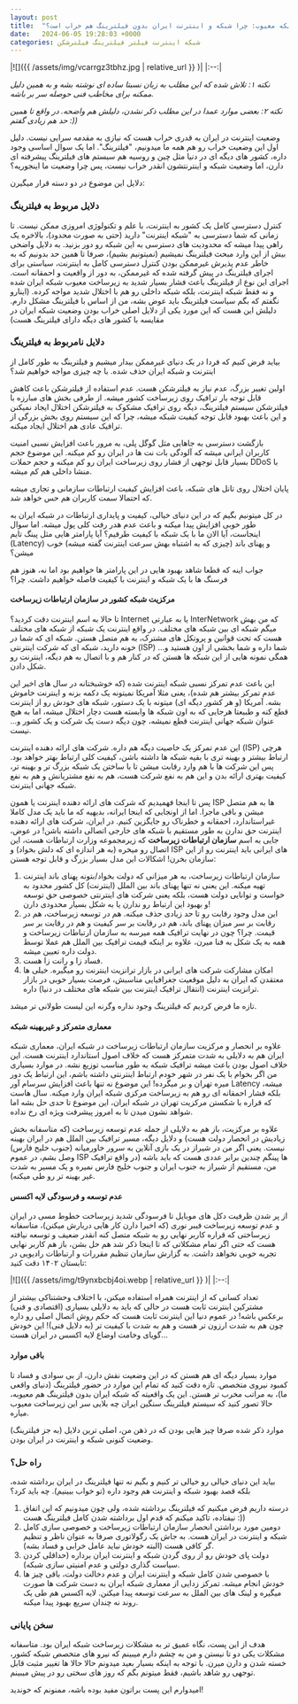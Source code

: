 ```yaml
---
layout: post
title:  "داستان یک شبکه معیوب: چرا شبکه و اینترنت ایران بدون فیلترینگ هم خراب است؟"
date:   2024-06-05 19:28:03 +0000
categories: شبکه اینترنت فیلتر فیلترینگ فیلترشکن
---
```

|![]({{ /assets/img/vcarrgz3tbhz.jpg | relative_url }} )|
|:--:|

  

_نکته ۱: تلاش شده که این مطلب به زبان نسبتا ساده ای نوشته بشه و به همین دلیل ممکنه برای مخاطب فنی حوصله سر بر باشه._

_نکته ۲: بعضی موارد عمدا در این مطلب ذکر نشدن، دلیلش هم واضحه. در واقع تا همین حد هم زیادی گفتم :))_

وضعیت اینترنت در ایران به قدری خراب هست که نیازی به مقدمه سرایی نیست. دلیل اول این وضعیت خراب رو هم همه ما میدونیم، "فیلترینگ". اما یک سوال اساسی وجود داره، کشور های دیگه ای در دنیا مثل چین و روسیه هم سیستم های فیلترینگ پیشرفته ای دارن، اما وضعیت شبکه و اینترنتشون انقدر خراب نیست، پس چرا وضعیت ما اینجوریه؟

دلایل این موضوع در دو دسته قرار میگیرن:

### دلایل مربوط به فیلترینگ

کنترل دسترسی کامل یک کشور به اینترنت، با علم و تکنولوژی امروزی ممکن نیست. تا زمانی که شما دسترسی به "شبکه اینترنت" دارید (حتی به صورت محدود)، بالاخره یک راهی پیدا میشه که محدودیت های دسترسی به این شبکه رو دور بزنید. به دلایل واضحی بیش از این وارد مبحث فیلترینگ نمیشیم (نمیتونیم بشیم)، صرفا تا همین حد بدونیم که به خاطر عدم پذیرش غیرممکن بودن کنترل دسترسی کامل به اینترنت، سیاستی برای اجرای فیلترینگ در پیش گرفته شده که غیرممکن، به دور از واقعیت و احمقانه است. اجرای این نوع از فیلترینگ باعث فشار بسیار شدید به زیرساخت معیوب شبکه ایران شده و نه فقط شبکه اینترنت، بلکه شبکه داخلی رو هم با اختلال شدید مواجه کرده. (اینارو نگفتم که بگم سیاست فیلترینگ باید عوض بشه، من از اساس با فیلترینگ مشکل دارم. دلیلش این هست که این مورد یکی از دلایل اصلی خراب بودن وضعیت شبکه ایران در مقایسه با کشور های دیگه دارای فیلترینگ هست)

### دلایل نامربوط به فیلترینگ

بیاید فرض کنیم که فردا در یک دنیای غیرممکن بیدار میشیم و فیلترینگ به طور کامل از اینترنت و شبکه ایران حذف شده. با چه چیزی مواجه خواهیم شد؟

اولین تغییر بزرگ، عدم نیاز به فیلترشکن هست. عدم استفاده از فیلترشکن باعث کاهش قابل توجه بار ترافیک روی زیرساخت کشور میشه. از طرفی بخش های مبارزه با فیلترشکن سیستم فیلترینگ، دیگه روی ترافیک مشکوک به فیلترشکن اختلال ایجاد نمیکنن و این باعث بهبود قابل توجه کیفیت شبکه میشه، چرا که این سیستم روی بخش بزرگی از ترافیک عادی هم اختلال ایجاد میکنه.

بازگشت دسترسی به جاهایی مثل گوگل پلی، به مرور باعث افزایش نسبی امنیت کاربران ایرانی میشه که آلودگی بات نت ها در ایران رو کم میکنه. این موضوع حجم بسیار قابل توجهی از فشار روی زیرساخت ایران رو کم میکنه و حجم حملات DDoS با منشا داخلی هم کم میشه.

پایان اختلال روی تانل های شبکه، باعث افزایش کیفیت ارتباطات سازمانی و تجاری میشه که احتمالا سمت کاربران هم حس خواهد شد.

در کل میتونیم بگیم که در این دنیای خیالی، کیفیت و پایداری ارتباطات در شبکه ایران به طور خوبی افزایش پیدا میکنه و باعث عدم هدر رفت کلی پول میشه. اما سوال اینجاست، آیا الان ما با یک شبکه با کیفیت طرفیم؟ آیا پارامتر هایی مثل پینگ تایم (Latency) و پهنای باند (چیزی که به اشتباه بهش سرعت اینترنت گفته میشه) خوب میشن؟

جواب اینه که قطعا شاهد بهبود هایی در این پارامتر ها خواهیم بود اما نه، هنوز هم فرسنگ ها با یک شبکه و اینترنت با کیفیت فاصله خواهیم داشت. چرا؟

#### مرکزیت شبکه کشور در سازمان ارتباطات زیرساخت

تا حالا به اسم اینترنت دقت کردید؟ Internet یا به عبارتی InterNetwork که من بهش میگم شبکه ای بین شبکه های مختلف. در واقع اینترنت یک شبکه از شبکه های مختلف هست که تحت قوانین و پروتکل های مشترک، به هم متصل هستن. شبکه ای که شما در خونه دارید، شبکه ای که شرکت اینترنتی (ISP) شما داره و شما بخشی از اون هستید و... همگی نمونه هایی از این شبکه ها هستن که در کنار هم و با اتصال به هم دیگه، اینترنت رو شکل دادن.

این باعث عدم تمرکز نسبی شبکه اینترنت شده (که خوشبختانه در سال های اخیر این عدم تمرکز بیشتر هم شده)، یعنی مثلا آمریکا نمیتونه یک دکمه بزنه و اینترنت خاموش بشه. آمریکا (و هر کشور دیگه ای) میتونه با یک دستور، شبکه های خودش رو از اینترنت قطع کنه و طبیعتا هرجایی که به اون شبکه ها وابسته هست دچار اختلال میشه، اما به هیچ عنوان شبکه جهانی اینترنت قطع نمیشه، چون دیگه دست یک شرکت و یک کشور و... نیست.

این عدم تمرکز یک خاصیت دیگه هم داره. شرکت های ارائه دهنده اینترنت (ISP) هرچی ارتباط بیشتر و بهینه تری با بقیه شبکه ها داشته باشن، کیفیت کلی ارتباط بهتر خواهد بود. پس این شرکت ها با هم وارد رقابت میشن تا با ساختن یک شبکه بزرگ تر و بهینه تر، کیفیت بهتری ارائه بدن و این هم به نفع شرکت هست، هم به نفع مشتریانش و هم به نفع شبکه جهانی اینترنت.

پس تا اینجا فهمیدیم که شرکت های ارائه دهنده اینترنت یا همون ISP ها به هم متصل میشن و باقی ماجرا. اما از اونجایی که اینجا ایرانه، بدیهیه که ما باید یک مدل کاملا غیراستاندارد، احمقانه و خطرناک رو جایگزین کنیم. در ایران، شرکت های ارائه دهنده اینترنت حق ندارن به طور مستقیم با شبکه های خارجی اتصالی داشته باشن! در عوض، جایی به اسم **سازمان ارتباطات زیرساخت** که زیرمجموعه وزارت ارتباطات هست، این اتصال رو میخره (به هر اندازه ای که دلش بخواد) و ISP های ایرانی باید اینترنت رو از این سازمان بخرن! اشکالات این مدل بسیار بزرگ و قابل توجه هستن:

1. سازمان ارتباطات زیرساخت، به هر میزانی که دولت بخواد/بتونه پهنای باند اینترنت تهیه میکنه. این یعنی نه تنها پهنای باند بین الملل (اینترنت) کل کشور محدود به خواست و توانایی دولت هست، بلکه یعنی شرکت های اینترنتی خصوصی حق توسعه و بهبود این ارتباط رو ندارن یا به شکل بسیار محدودی دارن!
2. این مدل وجود رقابت رو تا حد زیادی حذف میکنه. هم در توسعه زیرساخت، هم در رقابت بر سر میزان پهنای باند، هم در رقابت بر سر کیفیت و هم در رقابت بر سر قیمت. چرا؟ چون در نهایت ترافیک همه میرسه به سازمان ارتباطات زیرساخت و همه به یک شکل به فنا میرن، علاوه بر اینکه قیمت ترافیک بین الملل هم عملا توسط دولت داره تعیین میشه.
3. فساد زا و رانت زا هست.
4. امکان مشارکت شرکت های ایرانی در بازار ترانزیت اینترنت رو میگیره. خیلی ها معتقدن که ایران به دلیل موقعیت جغرافیایی مناسبش، فرصت بسیار خوبی در بازار ترانزیت اینترنت (انتقال ترافیک اینترنت بین شبکه های مختلف در دنیا) داره.

تازه ما فرض کردیم که فیلترینگ وجود نداره وگرنه این لیست طولانی تر میشد.

#### معماری متمرکز و غیربهینه شبکه

علاوه بر انحصار و مرکزیت سازمان ارتباطات زیرساخت در شبکه ایران، معماری شبکه ایران هم به دلایلی به شدت متمرکز هست که خلاف اصول استاندارد اینترنت هست. این خلاف اصول بودن باعث میشه ترافیک شبکه به طور مناسب توزیع نشه. در موارد بسیاری من اگر بخوام با یک نفر در شهر خودم ارتباط اینترنتی داشته باشم، این ارتباط یک دور میره تهران و بر میگرده! این موضوع نه تنها باعث افزایش سرسام آور Latency میشه، بلکه فشار احمقانه ای رو هم به زیرساخت مرکزی شبکه ایران وارد میکنه. سال هاست که قراره با شکستن مرکزیت تهران در شبکه ایران، این موضوع تا حدی حل بشه اما شواهد نشون میدن تا به امروز پیشرفت ویژه ای رخ نداده.

علاوه بر مرکزیت، باز هم به دلایلی از جمله عدم توسعه زیرساخت (که متاسفانه بخش زیادیش در انحصار دولت هست) و دلایل دیگه، مسیر ترافیک بین الملل هم در ایران بهینه نیست. یعنی اگر من در شیراز در یک بازی آنلاین به سرور خاورمیانه (جنوب خلیج فارس) وصل بشم، در عموم ISP ها پینگم چندین برابر عددی هست که باید باشه (در واقع ترافیک من، مستقیم از شیراز به جنوب ایران و جنوب خلیج فارس نمیره و یک مسیر به شدت غیر بهینه تر رو طی میکنه).

#### عدم توسعه و فرسودگی لایه اکسس

از پر شدن ظرفیت دکل های موبایل تا فرسودگی شدید زیرساخت خطوط مسی در ایران و عدم توسعه زیرساخت فیبر نوری (که اخیرا دارن کار هایی دربارش میکنن)، متاسفانه زیرساختی که قراره کاربر نهایی رو به شبکه متصل کنه انقدر ضعیف و توسعه نیافته هست که حتی اگر تمام مشکلاتی که تا اینجا ذکر شد هم حل بشن، باز هم کاربر نهایی تجربه خوبی نخواهد داشت. به گزارش سازمان تنظیم مقررات و ارتباطات رادیویی در تابستان ۱۴۰۲ دقت کنید:

|![]({{ /assets/img/t9ynxbcbj4oi.webp | relative_url }} )|
|:--:|

تعداد کسانی که از اینترنت همراه استفاده میکنن، با اختلاف وحشتناکی بیشتر از مشترکین اینترنت ثابت هست در حالی که باید به دلایلی بسیاری (اقتصادی و فنی) برعکس باشه! در عموم دنیا این اینترنت ثابت هست که حکم روش اتصال اصلی رو داره چون هم به شدت ارزون تر هست و هم به شدت با کیفیت تر (به دلایل فنی)! این خودش گویای وخامت اوضاع لایه اکسس در ایران هست...

#### باقی موارد

موارد بسیار دیگه ای هم هستن که در این وضعیت نقش دارن، از بی سوادی و فساد تا کمبود نیروی متخصص. تازه دقت کنید که تمام این موارد در حضور فیلترینگ (دنیای واقعی ما)، به مراتب مخرب تر هستن. این یک واقعیته که شبکه ایران بدون فیلترینگ هم معیوبه، حالا تصور کنید که سیستم فیلترینگ سنگین ایران چه بلایی سر این زیرساخت معیوب میاره.

موارد ذکر شده صرفا چیز هایی بودن که در ذهن من، اصلی ترین دلایل (به جز فیلترینگ) وضعیت کنونی شبکه و اینترنت در ایران بودن.

### راه حل؟

بیاید این دنیای خیالی رو خیالی تر کنیم و بگیم نه تنها فیلترینگ در ایران برداشته شده، بلکه قصد بهبود شبکه و اینترنت هم وجود داره (تو خواب ببینیم). چه باید کرد؟

1. درسته داریم فرض میکنیم که فیلترینگ برداشته شده، ولی چون میدونیم که این اتفاق نیفتاده، تاکید میکنم که قدم اول برداشته شدن کامل فیلترینگ هست :))
2. دومین مورد برداشتن انحصار سازمان ارتباطات زیرساخت و خصوصی سازی کامل شبکه و اینترنت در ایران هست. به جاش یک رگولاتوری صرفا به عنوان ناظر و تنظیم گر کافی هست (البته خودش نباید عامل خرابی و فساد بشه).
3. دولت پای خودش رو از روی گردن شبکه و اینترنت ایران برداره (حداقلی کردن سیاست گذاری دولتی و عدم امنیتی سازی شبکه).
4. با خصوصی شدن کامل شبکه و اینترنت ایران و عدم دخالت دولت، باقی چیز ها خودش انجام میشه. تمرکز زدایی از معماری شبکه ایران به دست شرکت ها صورت میگیره و لینک های بین الملل به سرعت توسعه پیدا میکنن. لایه اکسس هم طی یک روند نه چندان سریع بهبود پیدا میکنه.

### سخن پایانی

هدف از این پست، نگاه عمیق تر به مشکلات زیرساخت شبکه ایران بود. متاسفانه مشکلات یکی دو تا نیستن و من به چشم دارم میبینم که نیرو های متخصص شبکه کشور، خسته شدن و دارن میرن. با توجه به اینکه بسیار بعید میدونم حالا حالا ها تغییر مثبت قابل توجهی رو شاهد باشیم، فقط میتونم بگم که روز های سختی رو در پیش میبینم.

امیدوارم این پست براتون مفید بوده باشه، ممنونم که خوندید!